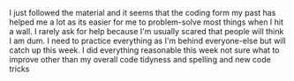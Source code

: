 I just followed the material and it seems that the coding form my past has helped me
a lot as its easier for me to problem-solve most things when I hit a wall.
I rarely ask for help because I'm usually scared that people will think I am dum.
I need to practice everything as I'm behind everyone-else but will catch up this week.
I did everything reasonable this week not sure what to improve other than my overall code tidyness and spelling and new code tricks
 
